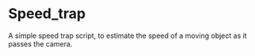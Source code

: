 # Speed_trap
A simple speed trap script, to estimate the speed of a moving object as it passes the camera.
